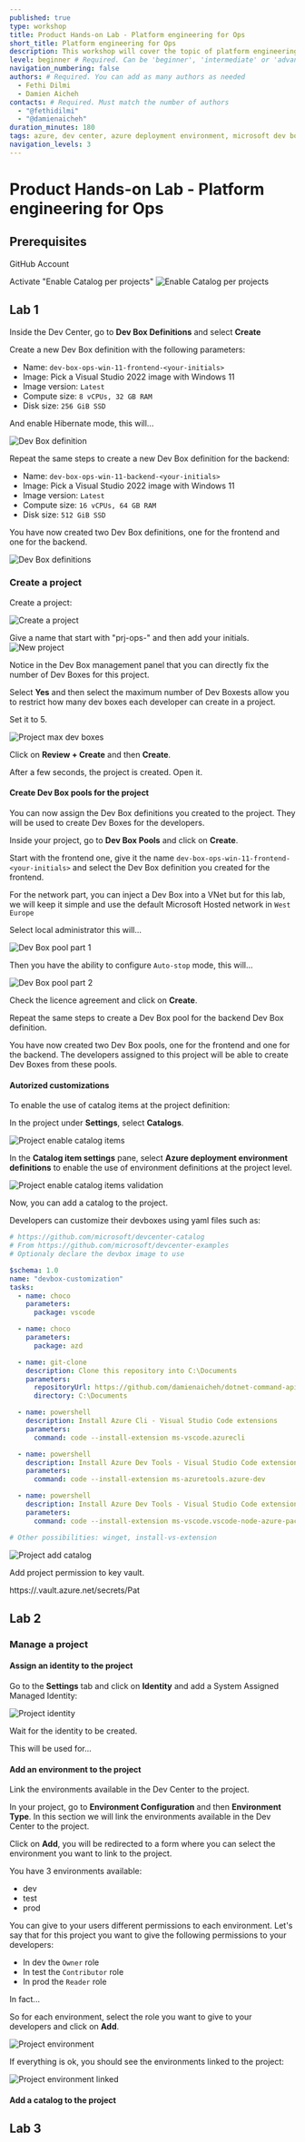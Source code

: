 ```yaml
---
published: true
type: workshop
title: Product Hands-on Lab - Platform engineering for Ops
short_title: Platform engineering for Ops
description: This workshop will cover the topic of platform engineering from an Ops perspective.
level: beginner # Required. Can be 'beginner', 'intermediate' or 'advanced'
navigation_numbering: false
authors: # Required. You can add as many authors as needed
  - Fethi Dilmi
  - Damien Aicheh
contacts: # Required. Must match the number of authors
  - "@fethidilmi"
  - "@damienaicheh"
duration_minutes: 180
tags: azure, dev center, azure deployment environment, microsoft dev box, azure policies, ops, csu
navigation_levels: 3
---
```


# Product Hands-on Lab - Platform engineering for Ops


## Prerequisites

GitHub Account

Activate "Enable Catalog per projects"
![Enable Catalog per projects](assets/dev-center-enable-catalog-per-project.png)

## Lab 1



Inside the Dev Center, go to **Dev Box Definitions** and select **Create**

Create a new Dev Box definition with the following parameters:

- Name: `dev-box-ops-win-11-frontend-<your-initials>`
- Image: Pick a Visual Studio 2022 image with Windows 11
- Image version: `Latest`
- Compute size: `8 vCPUs, 32 GB RAM`
- Disk size: `256 GiB SSD`

And enable Hibernate mode, this will...

![Dev Box definition](assets/dev-center-dev-box-definitions-create.png)

Repeat the same steps to create a new Dev Box definition for the backend:

- Name: `dev-box-ops-win-11-backend-<your-initials>`
- Image: Pick a Visual Studio 2022 image with Windows 11
- Image version: `Latest`
- Compute size: `16 vCPUs, 64 GB RAM`
- Disk size: `512 GiB SSD`

You have now created two Dev Box definitions, one for the frontend and one for the backend.

![Dev Box definitions](assets/dev-center-dev-box-definitions.png)

### Create a project

Create a project:

![Create a project](assets/dev-center-new-project.png)

Give a name that start with "prj-ops-" and then add your initials.
![New project](assets/project-new.png)

Notice in the Dev Box management panel that you can directly fix the number of Dev Boxes for this project.

Select **Yes** and then select the maximum number of Dev Boxests allow you to restrict how many dev boxes each developer can create in a project.

Set it to 5.

![Project max dev boxes](assets/project-new-max-dev-boxes.png)

Click on **Review + Create** and then **Create**.

After a few seconds, the project is created. Open it.



#### Create Dev Box pools for the project

You can now assign the Dev Box definitions you created to the project. They will be used to create Dev Boxes for the developers.

Inside your project, go to **Dev Box Pools** and click on **Create**.

Start with the frontend one, give it the name `dev-box-ops-win-11-frontend-<your-initials>`  and select the Dev Box definition you created for the frontend.

For the network part, you can inject a Dev Box into a VNet but for this lab, we will keep it simple and use the default Microsoft Hosted network in `West Europe`


Select local administrator this will...

![Dev Box pool part 1](assets/project-dev-box-pool-part-1.png)

Then you have the ability to configure `Auto-stop` mode, this will...

![Dev Box pool part 2](assets/project-dev-box-pool-part-2.png)

Check the licence agreement and click on **Create**.

Repeat the same steps to create a Dev Box pool for the backend Dev Box definition.

You have now created two Dev Box pools, one for the frontend and one for the backend. The developers assigned to this project will be able to create Dev Boxes from these pools.

#### Autorized customizations

To enable the use of catalog items at the project definition:

In the project under **Settings**, select **Catalogs**. 

![Project enable catalog items](assets/project-enable-catalog-items.png)

In the **Catalog item settings** pane, select **Azure deployment environment definitions** to enable the use of environment definitions at the project level.

![Project enable catalog items validation](assets/project-enable-catalog-items-validation.png)

Now, you can add a catalog to the project.

Developers can customize their devboxes using yaml files such as:
```yaml
# https://github.com/microsoft/devcenter-catalog
# From https://github.com/microsoft/devcenter-examples
# Optionaly declare the devbox image to use 

$schema: 1.0
name: "devbox-customization"
tasks:
  - name: choco
    parameters:
      package: vscode

  - name: choco
    parameters:
      package: azd

  - name: git-clone
    description: Clone this repository into C:\Documents
    parameters:
      repositoryUrl: https://github.com/damienaicheh/dotnet-command-api.git
      directory: C:\Documents

  - name: powershell
    description: Install Azure Cli - Visual Studio Code extensions
    parameters:
      command: code --install-extension ms-vscode.azurecli

  - name: powershell
    description: Install Azure Dev Tools - Visual Studio Code extensions
    parameters:
      command: code --install-extension ms-azuretools.azure-dev

  - name: powershell
    description: Install Azure Dev Tools - Visual Studio Code extensions
    parameters:
      command: code --install-extension ms-vscode.vscode-node-azure-pack

# Other possibilities: winget, install-vs-extension   
```

![Project add catalog](assets/project-add-deb-box-catalog.png)

Add project permission to key vault.

https://<kv-name>.vault.azure.net/secrets/Pat

## Lab 2

### Manage a project

#### Assign an identity to the project

Go to the **Settings** tab and click on **Identity** and add a System Assigned Managed Identity:

![Project identity](assets/project-identity.png)

Wait for the identity to be created.

This will be used for...

#### Add an environment to the project

Link the environments available in the Dev Center to the project.

In your project, go to **Environment Configuration** and then **Environment Type**. In this section we will link the environments available in the Dev Center to the project. 

Click on **Add**, you will be redirected to a form where you can select the environment you want to link to the project.

You have 3 environments available:
- dev
- test
- prod

You can give to your users different permissions to each environment. Let's say that for this project you want to give the following permissions to your developers:
- In dev the `Owner` role
- In test the `Contributor` role
- In prod the `Reader` role

In fact...

So for each environment, select the role you want to give to your developers and click on **Add**.

![Project environment](assets/project-link-environment.png)

If everything is ok, you should see the environments linked to the project:

![Project environment linked](assets/project-environment-linked.png)

#### Add a catalog to the project



## Lab 3 